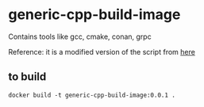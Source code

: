 # generic-cpp-build-image

Contains tools like gcc, cmake, conan, grpc

Reference: it is a modified version of the script from [here](https://carolinafernandez.github.io/devops/2020/04/16/gRPC-CPP-environment-in-Docker)

## to build 

```
docker build -t generic-cpp-build-image:0.0.1 .
```
